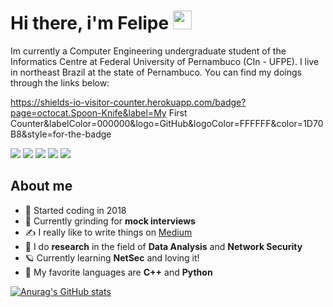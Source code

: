 # Hi there, i'm Felipe <img src="https://raw.githubusercontent.com/MartinHeinz/MartinHeinz/master/wave.gif" width="30px">

Im currently a Computer Engineering undergraduate student of the Informatics Centre at Federal University of Pernambuco (CIn - UFPE). I live in northeast Brazil at the state of Pernambuco. You can find my doings through the links below:

https://shields-io-visitor-counter.herokuapp.com/badge?page=octocat.Spoon-Knife&label=My First Counter&labelColor=000000&logo=GitHub&logoColor=FFFFFF&color=1D70B8&style=for-the-badge

[![](https://img.shields.io/badge/-LeetCode-FFA116?style=for-the-badge&logo=LeetCode&logoColor=black)](https://leetcode.com/fnalmeidap/)
[![](https://img.shields.io/badge/Twitter-1DA1F2?style=for-the-badge&logo=twitter&logoColor=white)](https://twitter.com/fnalmeidap)
[![](https://img.shields.io/badge/Medium-12100E?style=for-the-badge&logo=medium&logoColor=white)](https://fnap.medium.com/)
[![](https://img.shields.io/badge/-fnap@cin.ufpe.br-c14438?style=for-the-badge&logo=Gmail&logoColor=white&link=mailto:fnap@cin.ufpe.br)](mailto:fnap@cin.ufpe.br)
[![](https://img.shields.io/badge/LinkedIn-0077B5?style=for-the-badge&logo=linkedin&logoColor=white)](https://www.linkedin.com/in/fnap/)

## About me
- :stars: Started coding in 2018
- :brain: Currently grinding for **mock interviews**
- :writing_hand: I really like to write things on [Medium](https://fnap.medium.com/)
-  	:star2: I do **research** in the field of **Data Analysis** and **Network Security**
- :ringed_planet: Currently learning **NetSec** and loving it!
- :milky_way: My favorite languages are **C++** and **Python**

[![Anurag's GitHub stats](https://github-readme-stats.vercel.app/api?username=fnalmeidap)](https://github.com/anuraghazra/github-readme-stats)

